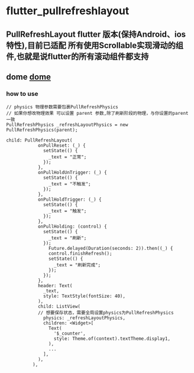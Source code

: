 # flutter_pullrefreshlayout

## PullRefreshLayout flutter 版本(保持Android、ios特性),目前已适配 所有使用Scrollable实现滑动的组件,也就是说flutter的所有滚动组件都支持

## dome [dome](https://raw.githubusercontent.com/genius158/FlutterPullRefreshLayout/master/apkaround/app-release.apk)

### how to use 
```
// physics 物理参数需要包裹PullRefreshPhysics
// 如果你想改物理效果 可以设置 parent 参数,除了刷新阶段的物理，与你设置的parent一致
PullRefreshPhysics _refreshLayoutPhysics = new PullRefreshPhysics(parent);

child: PullRefreshLayout(
            onPullReset: (_) {
              setState(() {
                _text = "正常";
              });
            },
            onPullHoldUnTrigger: (_) {
              setState(() {
                _text = "不触发";
              });
            },
            onPullHoldTrigger: (_) {
              setState(() {
                _text = "触发";
              });
            },
            onPullHolding: (control) {
              setState(() {
                _text = "刷新";
              });
                Future.delayed(Duration(seconds: 2)).then((_) {
                control.finishRefresh();
                setState(() {
                  _text = "刷新完成";
                });
              });
            },
            header: Text(
              _text,
              style: TextStyle(fontSize: 40),
            ),
            child: ListView(
            // 想要保存状态，需要全局设置physics为PullRefreshPhysics
              physics: _refreshLayoutPhysics,
              children: <Widget>[
                Text(
                  '$_counter',
                  style: Theme.of(context).textTheme.display1,
                ),
                ...
              ],
            ),
          ),

```
